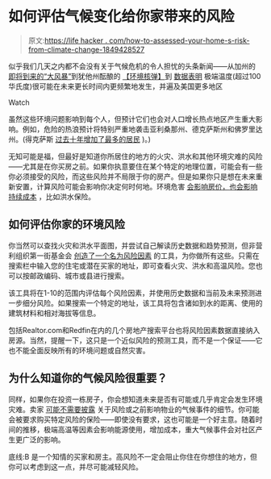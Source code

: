 # 如何评估气候变化给你家带来的风险

> 原文:[https://life hacker . com/how-to-assessed-your-home-s-risk-from-climate-change-1849428527](https://lifehacker.com/how-to-assess-your-home-s-risk-from-climate-change-1849428527)

似乎我们几天之内都不会没有关于气候危机的令人担忧的头条新闻——从加州的 [即将到来的“大风暴”](https://www.nytimes.com/interactive/2022/08/12/climate/california-rain-storm.html)到犹他州酝酿的 [【环境核弹】](https://www.nytimes.com/2022/06/07/climate/salt-lake-city-climate-disaster.html)到 [数据表明](https://www.washingtonpost.com/climate-environment/interactive/2022/extreme-heat-risk-map-us/) 极端温度(超过100华氏度)很可能在未来更长时间内更频繁地发生，并遍及美国更多地区

Watch

虽然这些环境问题影响到每个人，但预计它们也会对人口增长热点地区产生重大影响。例如，危险的热浪预计将特别严重地袭击亚利桑那州、德克萨斯州和佛罗里达州。(得克萨斯 [过去十年增加了最多的居民](https://www.pewtrusts.org/en/research-and-analysis/articles/2022/04/25/a-third-of-states-lost-population-in-2021) )。)

无知可能是福，但最好是知道你所居住的地方的火灾、洪水和其他环境灾难的风险——尤其是在你买房之前。如果你执意要住在某个特定的地理位置，可能会有一些你必须接受的风险，而这些风险并不局限于你的房产。但是如果你只是想在未来重新安置，计算风险可能会影响你决定何时何地。环境危害 [会影响房价，也会影响持续成本](https://www.realtor.com/advice/home-improvement/is-my-property-in-a-flood-zone/) ，比如洪水保险。

## 如何评估你家的环境风险

你当然可以查找火灾和洪水平面图，并尝试自己解读历史数据和趋势预测，但非营利组织第一街基金会 [创造了一个名为风险因素](https://riskfactor.com/) 的工具，为你做所有这些。只需在搜索栏中输入您的住宅或潜在买家的地址，即可查看火灾、洪水和高温风险。您也可以按邮政编码、城市或县进行搜索。

该工具将在1-10的范围内评估每个风险因素，并使用历史数据和当前及未来预测进一步细分风险。如果搜索一个特定的地址，该工具将包含诸如到水的距离、使用的建筑材料和相对海拔等信息。

包括Realtor.com和Redfin在内的几个房地产搜索平台也将风险因素数据直接纳入房源。当然，提醒一下，这只是一个近似风险的预测工具，而不是一个保证——它也不能全面反映所有的环境问题或自然灾害。

## 为什么知道你的气候风险很重要？

同样，如果你在投资一栋房子，你会想知道未来是否有可能或几乎肯定会发生环境灾难。卖家 [可能不需要披露](https://www.realtor.com/advice/home-improvement/is-my-property-in-a-flood-zone/) 关于风险或之前影响物业的气候事件的细节。你可能会被要求购买特定风险的保险——即使没有要求，这也可能是一个好主意。随着时间的推移，极端高温等因素会影响能源使用，增加成本，重大气候事件会对社区产生更广泛的影响。

底线:B 是一个知情的买家和房主。高风险不一定会阻止你住在你想住的地方，但你可以考虑到这一点，并尽可能减轻风险。
